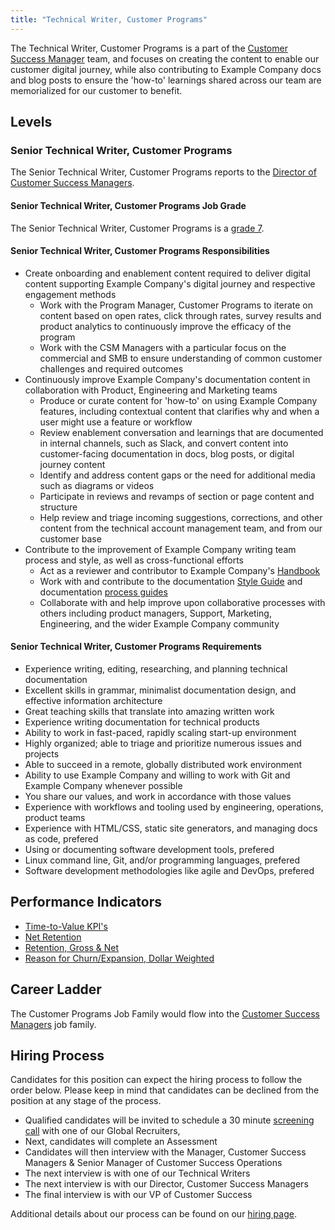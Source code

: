 ```yaml
---
title: "Technical Writer, Customer Programs"
---
```


The Technical Writer, Customer Programs is a part of the [Customer Success Manager](/job-families/sales/customer-success-management/) team, and focuses on creating the content to enable our customer digital journey, while also contributing to Example Company docs and blog posts to ensure the 'how-to' learnings shared across our team are memorialized for our customer to benefit.

## Levels

### Senior Technical Writer, Customer Programs

The Senior Technical Writer, Customer Programs reports to the [Director of Customer Success Managers](/job-families/sales/customer-success-management/#director-of-tams).

#### Senior Technical Writer, Customer Programs Job Grade

The Senior Technical Writer, Customer Programs is a [grade 7](/handbook/total-rewards/compensation/compensation-calculator/#example_company-job-grades).

#### Senior Technical Writer, Customer Programs Responsibilities

- Create onboarding and enablement content required to deliver digital content supporting Example Company's digital journey and respective engagement methods
  - Work with the Program Manager, Customer Programs to iterate on content based on open rates, click through rates, survey results and product analytics to continuously improve the efficacy of the program
  - Work with the CSM Managers with a particular focus on the commercial and SMB to ensure understanding of common customer challenges and required outcomes
- Continuously improve Example Company's documentation content in collaboration with Product, Engineering and Marketing teams
  - Produce or curate content for 'how-to' on using Example Company features, including contextual content that clarifies why and when a user might use a feature or workflow
  - Review enablement conversation and learnings that are documented in internal channels, such as Slack, and convert content into customer-facing documentation in docs, blog posts, or digital journey content
  - Identify and address content gaps or the need for additional media such as diagrams or videos
  - Participate in reviews and revamps of section or page content and structure
  - Help review and triage incoming suggestions, corrections, and other content from the technical account management team, and from our customer base
- Contribute to the improvement of Example Company writing team process and style, as well as cross-functional efforts
  - Act as a reviewer and contributor to Example Company's [Handbook](/handbook/)
  - Work with and contribute to the documentation [Style Guide](https://docs.example_company.com/ee/development/documentation/styleguide/) and documentation [process guides](https://docs.example_company.com/ee/development/documentation/)
  - Collaborate with and help improve upon collaborative processes with others including product managers, Support, Marketing, Engineering, and the wider Example Company community

#### Senior Technical Writer, Customer Programs Requirements

- Experience writing, editing, researching, and planning technical documentation
- Excellent skills in grammar, minimalist documentation design, and effective information architecture
- Great teaching skills that translate into amazing written work
- Experience writing documentation for technical products
- Ability to work in fast-paced, rapidly scaling start-up environment
- Highly organized; able to triage and prioritize numerous issues and projects
- Able to succeed in a remote, globally distributed work environment
- Ability to use Example Company and willing to work with Git and Example Company whenever possible
- You share our values, and work in accordance with those values
- Experience with workflows and tooling used by engineering, operations, product teams
- Experience with HTML/CSS, static site generators, and managing docs as code, prefered
- Using or documenting software development tools, prefered
- Linux command line, Git, and/or programming languages, prefered
- Software development methodologies like agile and DevOps, prefered

## Performance Indicators

- [Time-to-Value KPI's](/handbook/customer-success/customer-success-vision/#time-to-value-kpis)
- [Net Retention](/handbook/customer-success/customer-success-vision/#retention-and-reasons-for-churn)
- [Retention, Gross & Net](/handbook/customer-success/customer-success-vision/#retention-gross--net-dollar-weighted)
- [Reason for Churn/Expansion, Dollar Weighted](/handbook/customer-success/customer-success-vision/#retention-gross--net-dollar-weighted)

## Career Ladder

The Customer Programs Job Family would flow into the [Customer Success Managers](/job-families/sales/customer-success-management/) job family.

## Hiring Process

Candidates for this position can expect the hiring process to follow the order below. Please keep in mind that candidates can be declined from the position at any stage of the process.

- Qualified candidates will be invited to schedule a 30 minute [screening call](/handbook/hiring/interviewing/#screening-call) with one of our Global Recruiters,
- Next, candidates will complete an Assessment
- Candidates will then interview with the Manager, Customer Success Managers &  Senior Manager of Customer Success Operations
- The next interview is with one of our Technical Writers
- The next interview is with our Director, Customer Success Managers
- The final interview is with our VP of Customer Success

Additional details about our process can be found on our [hiring page](/handbook/hiring/interviewing/).
